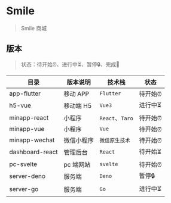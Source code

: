 # Smile

> Smile 商城

## 版本

> 状态：待开始:alarm_clock:、进行中:hourglass_flowing_sand:、暂停:lock:、完成:tada:

| 目录            | 版本说明   | 技术栈          | 状态                           |
| --------------- | ---------- | --------------- | ------------------------------ |
| app-flutter     | 移动 APP   | `Flutter`       | 待开始:alarm_clock:            |
| h5-vue          | 移动端 H5  | `Vue3`          | 进行中:hourglass_flowing_sand: |
| minapp-react    | 小程序     | `React`、`Taro` | 待开始:alarm_clock:            |
| minapp-vue      | 小程序     | `Vue`           | 待开始:alarm_clock:            |
| minapp-wechat   | 微信小程序 | `微信原生技术`  | 待开始:alarm_clock:            |
| dashboard-react | 管理后台   | `React`         | 待开始:hourglass_flowing_sand: |
| pc-svelte       | pc 端网站  | `svelte`        | 待开始:alarm_clock:            |
| server-deno     | 服务端     | `Deno`          | 暂停:lock:                     |
| server-go       | 服务端     | `Go`            | 进行中:hourglass_flowing_sand: |
